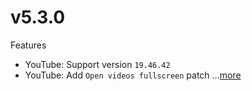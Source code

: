 # v5.3.0
Features
- YouTube: Support version `19.46.42`
- YouTube: Add `Open videos fullscreen` patch ...[more](https://github.com/ReVanced/revanced-patches/releases/tag/v5.3.0)
